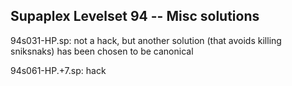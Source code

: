 ## Supaplex Levelset 94 -- Misc solutions

94s031-HP.sp: not a hack, but another solution (that avoids killing sniksnaks) has been chosen to be canonical

94s061-HP.+7.sp: hack
